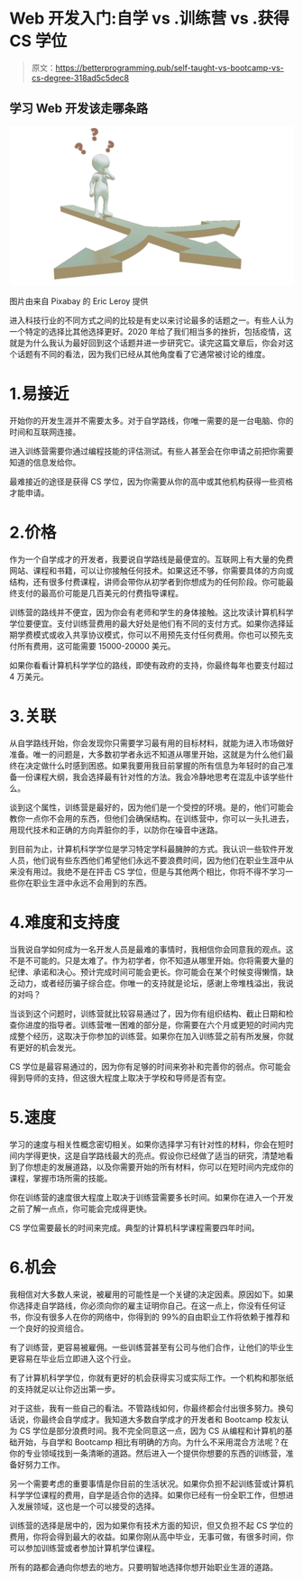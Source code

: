 # Web 开发入门:自学 vs .训练营 vs .获得 CS 学位

> 原文：<https://betterprogramming.pub/self-taught-vs-bootcamp-vs-cs-degree-318ad5c5dec8>

## 学习 Web 开发该走哪条路

![](img/3b18017a92088cce793c76db238d7b4c.png)

图片由来自 Pixabay 的 Eric Leroy 提供

进入科技行业的不同方式之间的比较是有史以来讨论最多的话题之一。有些人认为一个特定的选择比其他选择更好。2020 年给了我们相当多的挫折，包括疫情，这就是为什么我认为最好回到这个话题并进一步研究它。读完这篇文章后，你会对这个话题有不同的看法，因为我们已经从其他角度看了它通常被讨论的维度。

# 1.易接近

开始你的开发生涯并不需要太多。对于自学路线，你唯一需要的是一台电脑、你的时间和互联网连接。

进入训练营需要你通过编程技能的评估测试。有些人甚至会在你申请之前把你需要知道的信息发给你。

最难接近的途径是获得 CS 学位，因为你需要从你的高中或其他机构获得一些资格才能申请。

# 2.价格

作为一个自学成才的开发者，我要说自学路线是最便宜的。互联网上有大量的免费网站、课程和书籍，可以让你接触任何技术。如果这还不够，你需要具体的方向或结构，还有很多付费课程，讲师会带你从初学者到你想成为的任何阶段。你可能最终支付的最高价可能是几百美元的付费指导课程。

训练营的路线并不便宜，因为你会有老师和学生的身体接触。这比攻读计算机科学学位要便宜。支付训练营费用的最大好处是他们有不同的支付方式。如果你选择延期学费模式或收入共享协议模式，你可以不用预先支付任何费用。你也可以预先支付所有费用，这可能需要 15000-20000 美元。

如果你看看计算机科学学位的路线，即使有政府的支持，你最终每年也要支付超过 4 万美元。

# 3.关联

从自学路线开始，你会发现你只需要学习最有用的目标材料，就能为进入市场做好准备。唯一的问题是，大多数初学者永远不知道从哪里开始，这就是为什么他们最终在决定做什么时感到困惑。如果我要用我目前掌握的所有信息为年轻时的自己准备一份课程大纲，我会选择最有针对性的方法。我会冷静地思考在混乱中该学些什么。

谈到这个属性，训练营是最好的，因为他们是一个受控的环境。是的，他们可能会教你一点你不会用的东西，但他们会确保结构。在训练营中，你可以一头扎进去，用现代技术和正确的方向弄脏你的手，以防你在噪音中迷路。

到目前为止，计算机科学学位是学习特定学科最臃肿的方式。我认识一些软件开发人员，他们说有些东西他们希望他们永远不要浪费时间，因为他们在职业生涯中从来没有用过。我绝不是在抨击 CS 学位，但是与其他两个相比，你将不得不学习一些你在职业生涯中永远不会用到的东西。

# 4.难度**和支持度**

当我说自学如何成为一名开发人员是最难的事情时，我相信你会同意我的观点。这不是不可能的。只是太难了。作为初学者，你不知道从哪里开始。你将需要大量的纪律、承诺和决心。预计完成时间可能会更长。你可能会在某个时候变得懒惰，缺乏动力，或者经历骗子综合症。你唯一的支持就是论坛，感谢上帝堆栈溢出，我说的对吗？

当谈到这个问题时，训练营就比较容易通过了，因为你有组织结构、截止日期和检查你进度的指导者。训练营唯一困难的部分是，你需要在六个月或更短的时间内完成整个经历，这取决于你参加的训练营。如果你在加入训练营之前有所发展，你就有更好的机会发光。

CS 学位是最容易通过的，因为你有足够的时间来弥补和完善你的弱点。你可能会得到导师的支持，但这很大程度上取决于学校和导师是否有空。

# 5.速度

学习的速度与相关性概念密切相关。如果你选择学习有针对性的材料，你会在短时间内学得更快，这是自学路线最大的亮点。假设你已经做了适当的研究，清楚地看到了你想走的发展道路，以及你需要开始的所有材料，你可以在短时间内完成你的课程，掌握市场所需的技能。

你在训练营的速度很大程度上取决于训练营需要多长时间。如果你在进入一个开发之前了解一点点，你可能会完成得更快。

CS 学位需要最长的时间来完成。典型的计算机科学课程需要四年时间。

# 6.机会

我相信对大多数人来说，被雇用的可能性是一个关键的决定因素。原因如下。如果你选择走自学路线，你必须向你的雇主证明你自己。在这一点上，你没有任何证书，你没有很多人在你的网络中，你得到的 99%的自由职业工作将依赖于推荐和一个良好的投资组合。

有了训练营，更容易被雇佣。一些训练营甚至有公司与他们合作，让他们的毕业生更容易在毕业后立即进入这个行业。

有了计算机科学学位，你就有更好的机会获得实习或实际工作。一个机构和那张纸的支持就足以让你迈出第一步。

对于这些，我有一些自己的看法。不管路线如何，你最终都会付出很多努力。换句话说，你最终会自学成才。我知道大多数自学成才的开发者和 Bootcamp 校友认为 CS 学位是部分浪费时间。我不完全同意这一点，因为 CS 从编程和计算机的基础开始，与自学和 Bootcamp 相比有明确的方向。为什么不采用混合方法呢？在你的专业领域找到一条清晰的道路。然后进入一个提供你想要的东西的训练营，准备好努力工作。

另一个需要考虑的重要事情是你目前的生活状况。如果你负担不起训练营或计算机科学学位课程的费用，自学是适合你的选择。如果你已经有一份全职工作，但想进入发展领域，这也是一个可以接受的选择。

训练营的选择是居中的，因为如果你有技术方面的知识，但又负担不起 CS 学位的费用，你将会得到最大的收益。如果你刚从高中毕业，无事可做，有很多时间，你可以参加训练营或者参加计算机学位课程。

所有的路都会通向你想去的地方。只要明智地选择你想开始职业生涯的道路。